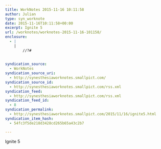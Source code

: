 ```yaml
---
title: WorkNotes 2015-11-16 10:11:58
author: Julian
type: syn_worknote
date: 2015-11-16T10:11:58+00:00
excerpt: Ignite 5
url: /worknotes/worknotes-2015-11-16-101158/
enclosure:
  - |
    |
        //?#
        
        
syndication_source:
  - WorkNotes
syndication_source_uri:
  - http://synesthesiaworknotes.smallpict.com/
syndication_source_id:
  - http://synesthesiaworknotes.smallpict.com/rss.xml
syndication_feed:
  - http://synesthesiaworknotes.smallpict.com/rss.xml
syndication_feed_id:
  - 8
syndication_permalink:
  - http://synesthesiaworknotes.smallpict.com/2015/11/16/ignite5.html
syndication_item_hash:
  - 54fc3f5de218d3428cd265b65a43c2b7

---
```

Ignite 5